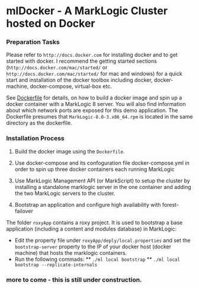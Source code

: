 # mlDocker - A MarkLogic Cluster hosted on Docker 


### Preparation Tasks

Please refer to `http://docs.docker.com` for installing docker and to get started with docker.
I recommend the getting started sections (`http://docs.docker.com/mac/started/` or `http://docs.docker.com/mac/started/` for mac and windows) for a quick start and installation of the docker toolbox including docker, docker-machine, docker-compose, virtual-box etc. 

See [Dockerfile](Dockerfile) for details, on how to build a docker image and spin up a docker container with a MarkLogic 8 server. You will also find information
about which network ports are exposed for this demo application. The Dockerfile presumes that `MarkLogic-8.0-3.x86_64.rpm` is located in the same directory as the dockerfile.


### Installation Process

1. Build the docker image using the `Dockerfile`.

2. Use docker-compose and its confoguration file docker-compose.yml in order to spin up three docker containers each running MarkLogic

3. Use MarkLogic Management API (or MarkScript) to setup the cluster by installing a standalone marklogic server in the one container and adding the two MarkLogic servers to the cluster.
 
4. Bootstrap an application and configure high availability with forest-failover  

The folder `roxyApp` contains a roxy project. It is used to bootstrap a base application (including a content and modules database) in MarkLogic:
 * Edit the property file under `roxyApp/deply/local.properties` and set the `bootstrap-server` property to the IP of your docker host (docker machine) that hosts the marklogic containers.
 * Run the following commads:
 ** `./ml local bootstrap`
 ** `./ml local bootstrap --replicate-internals`


### more to come - this is still under construction.
